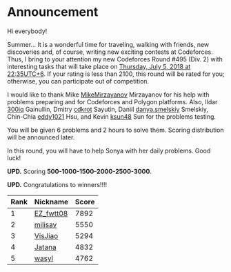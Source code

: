 # Announcement

Hi everybody!

Summer... It is a wonderful time for traveling, walking with friends, new discoveries and, of course, writing new exciting contests at Codeforces. Thus, I bring to your attention my new Codeforces Round #495 (Div. 2) with interesting tasks that will take place on [Thursday, July 5, 2018 at 22:35UTC+6](https://codeforces.com/https://www.timeanddate.com/worldclock/fixedtime.html?day=5&month=7&year=2018&hour=19&min=35&sec=0&p1=166). If your rating is less than 2100, this round will be rated for you; otherwise, you can participate out of competition.

I would like to thank Mike [MikeMirzayanov](https://codeforces.com/profile/MikeMirzayanov "Headquarters, MikeMirzayanov") Mirzayanov for his help with problems preparing and for Codeforces and Polygon platforms. Also, Ildar [300iq](https://codeforces.com/profile/300iq "International Grandmaster 300iq") Gainullin, Dmitry [cdkrot](https://codeforces.com/profile/cdkrot "International Master cdkrot") Sayutin, Daniil [danya.smelskiy](https://codeforces.com/profile/danya.smelskiy "International Master danya.smelskiy") Smelskiy, Chin-Chia [eddy1021](https://codeforces.com/profile/eddy1021 "International Grandmaster eddy1021") Hsu, and Kevin [ksun48](https://codeforces.com/profile/ksun48 "International Grandmaster ksun48") Sun for the problems testing. 

You will be given 6 problems and 2 hours to solve them. Scoring distribution will be announced later.

In this round, you will have to help Sonya with her daily problems. Good luck!

**UPD.** Scoring **500-1000-1500-2000-2500-3000**.

**UPD.** Congratulations to winners!!!!

 

| Rank | Nickname | Score |
| --- | --- | --- |
| 1 | [EZ_fwtt08](https://codeforces.com/profile/EZ_fwtt08 "Candidate Master EZ_fwtt08") | 7892 |
| 2 | [milisav](https://codeforces.com/profile/milisav "Candidate Master milisav") | 5550 |
| 3 | [VisJiao](https://codeforces.com/profile/VisJiao "Expert VisJiao") | 5294 |
| 4 | [Jatana](https://codeforces.com/profile/Jatana "Candidate Master Jatana") | 4832 |
| 5 | [wasyl](https://codeforces.com/profile/wasyl "Candidate Master wasyl") | 4762 |


